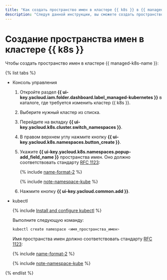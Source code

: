 ```yaml
---
title: "Как создать пространство имен в кластере {{ k8s }} в {{ managed-k8s-full-name }}"
description: "Следуя данной инструкции, вы сможете создать пространство имен в кластере {{ managed-k8s-name }}." 
---
```


# Создание пространства имен в кластере {{ k8s }}

Чтобы создать пространство имен в кластере {{ managed-k8s-name }}:

{% list tabs %}

- Консоль управления

  1. Откройте раздел **{{ ui-key.yacloud.iam.folder.dashboard.label_managed-kubernetes }}** в каталоге, где требуется изменить кластер {{ k8s }}.
  1. Выберите нужный кластер из списка.
  1. Перейдите на вкладку **{{ ui-key.yacloud.k8s.cluster.switch_namespaces }}**.
  1. В правом верхнем углу нажмите кнопку **{{ ui-key.yacloud.k8s.namespaces.button_create }}**.
  1. Укажите **{{ ui-key.yacloud.k8s.namespaces.popup-add_field_name }}** пространства имен. Оно должно соответствовать стандарту [RFC 1123](https://datatracker.ietf.org/doc/html/rfc1123):

     {% include [name-format-2](../../../_includes/name-format-2.md) %}

     {% include [note-namespace-kube](../../../_includes/managed-kubernetes/note-namespace-kube.md) %}

  1. Нажмите кнопку **{{ ui-key.yacloud.common.add }}**.

- kubectl

  {% include [Install and configure kubectl](../../../_includes/managed-kubernetes/kubectl-install.md) %}

  Выполните следующую команду:

  ```bash
  kubectl create namespace <имя_пространства_имен>
  ```

  Имя пространства имен должно соответствовать стандарту [RFC 1123](https://datatracker.ietf.org/doc/html/rfc1123):

  {% include [name-format-2](../../../_includes/name-format-2.md) %}

  {% include [note-namespace-kube](../../../_includes/managed-kubernetes/note-namespace-kube.md) %}

{% endlist %}
